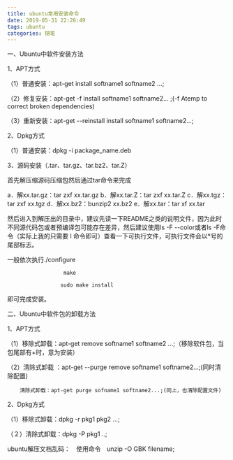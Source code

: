 ```yaml
---
title: ubuntu常用安装命令
date: 2019-05-31 22:26:49
tags: ubuntu
categories: 随笔
---
```


一、Ubuntu中软件安装方法

1、APT方式

（1）普通安装：apt-get install softname1 softname2 …;

（2）修复安装：apt-get -f install softname1 softname2... ;(-f Atemp to correct broken dependencies)

（3）重新安装：apt-get --reinstall install softname1 softname2...;

2、Dpkg方式

（1）普通安装：dpkg -i package_name.deb

3、源码安装（.tar、tar.gz、tar.bz2、tar.Z）

首先解压缩源码压缩包然后通过tar命令来完成

a．解xx.tar.gz：tar zxf xx.tar.gz 
b．解xx.tar.Z：tar zxf xx.tar.Z 
c．解xx.tgz：tar zxf xx.tgz 
d．解xx.bz2：bunzip2 xx.bz2 
e．解xx.tar：tar xf xx.tar

然后进入到解压出的目录中，建议先读一下README之类的说明文件，因为此时不同源代码包或者预编译包可能存在差异，然后建议使用ls -F --color或者ls -F命令（实际上我的只需要 l 命令即可）查看一下可执行文件，可执行文件会以*号的尾部标志。

一般依次执行./configure

                      make
    
                     sudo make install

即可完成安装。

二、Ubuntu中软件包的卸载方法

1、APT方式

（1）移除式卸载：apt-get remove softname1 softname2 …;（移除软件包，当包尾部有+时，意为安装）

（2）清除式卸载 ：apt-get --purge remove softname1 softname2...;(同时清除配置)

        清除式卸载：apt-get purge sofname1 softname2...;(同上，也清除配置文件)

2、Dpkg方式

（1）移除式卸载：dpkg -r pkg1 pkg2 ...;

（２）清除式卸载：dpkg -P pkg1 ..;





ubuntu解压文档乱码：　使用命令　unzip  -O GBK filename;

